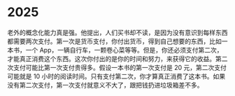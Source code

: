 # 2025

老外的概念化能力真是强。他提出，人们买书却不读，是因为没有意识到每样东西都需要两次支付。第一次是货币支付，你付出货币，得到自己想要的东西，比如一本书，一个 App，一辆自行车，一颗卷心菜等等。但是，你还必须支付第二次，才能真正消费这个东西。这次你付出的是你的时间和努力，来获得它的收益。第二次支付可能比第一次支付贵得多。假设一本书的第一次支付是 20 元，第二次支付可能就是 10 小时的阅读时间。只有支付第二次，你才算真正消费了这本书。如果没有第二次支付，第一次支付就意义不大了，跟把钱扔进垃圾箱差不多。
